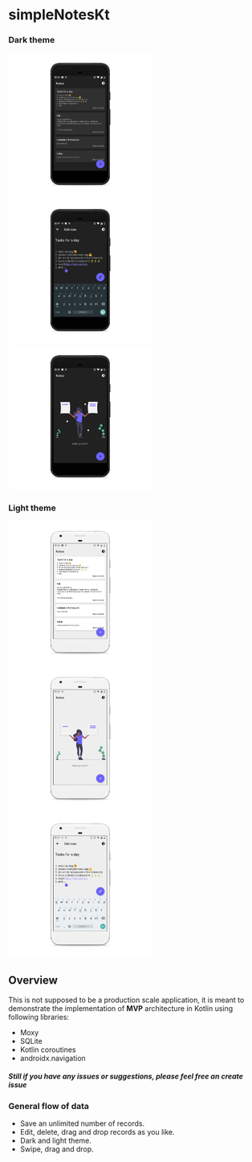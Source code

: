 # simpleNotesKt


### Dark theme
<img src="https://github.com/IllidanStormrage1/simpleNotesKt/blob/master/Screenshots/photo_2020-03-06_22-55-43_pixel_quite_black_portrait.png" width="287"/> <img src="https://github.com/IllidanStormrage1/simpleNotesKt/blob/master/Screenshots/photo_2020-03-06_22-55-46_pixel_quite_black_portrait.png" width="287"/><img src="https://github.com/IllidanStormrage1/simpleNotesKt/blob/master/Screenshots/photo_2020-03-06_22-55-48_pixel_quite_black_portrait.png" width="287"/>

### Light theme
<img src="https://github.com/IllidanStormrage1/simpleNotesKt/blob/master/Screenshots/photo_2020-03-06_22-55-39_pixel_very_silver_portrait.png" width="287"/> <img src="https://github.com/IllidanStormrage1/simpleNotesKt/blob/master/Screenshots/photo_2020-03-06_22-55-50_pixel_very_silver_portrait.png" width="287"/><img src="https://github.com/IllidanStormrage1/simpleNotesKt/blob/master/Screenshots/photo_2020-03-06_23-08-08_pixel_very_silver_portrait.png" width="287"/>


## Overview
This is not supposed to be a production scale application, it is meant to demonstrate the implementation of **MVP** architecture in Kotlin using following libraries:
* Moxy
* SQLite
* Kotlin coroutines
* androidx.navigation

##### Still if you have any issues or suggestions, please feel free an create issue 

### General flow of data
* Save an unlimited number of records.
* Edit, delete, drag and drop records as you like.
* Dark and light theme.
* Swipe, drag and drop.
